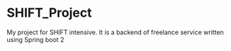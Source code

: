 # SHIFT_Project
My project for SHIFT intensive.
It is a backend of freelance service written using Spring boot 2
